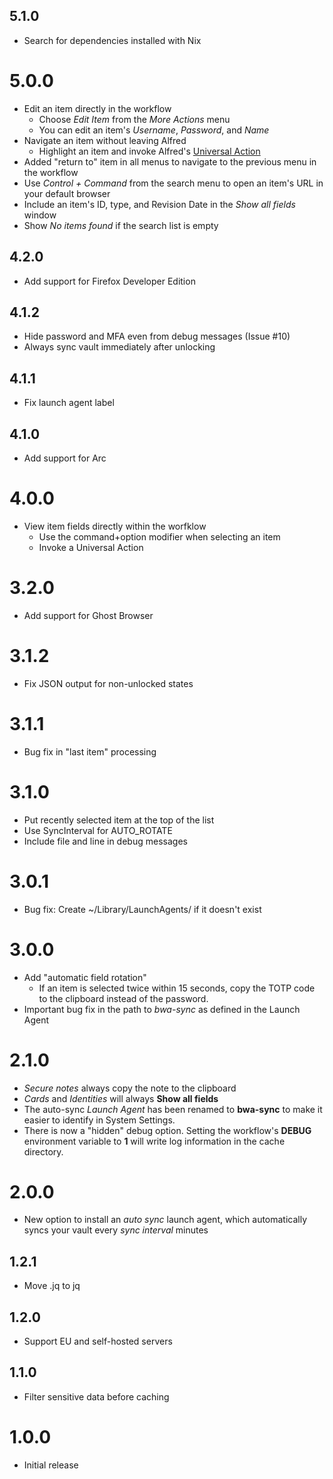 ## 5.1.0

* Search for dependencies installed with Nix

# 5.0.0

* Edit an item directly in the workflow
	* Choose *Edit Item* from the *More Actions* menu
	* You can edit an item's *Username*, *Password*, and *Name*
* Navigate an item without leaving Alfred
	* Highlight an item and invoke Alfred's [Universal Action](https://www.alfredapp.com/universal-actions/)
* Added "return to" item in all menus to navigate to the previous menu in the workflow
* Use *Control + Command* from the search menu to open an item's URL in your default browser
* Include an item's ID, type, and Revision Date in the *Show all fields* window
* Show *No items found* if the search list is empty

## 4.2.0

* Add support for Firefox Developer Edition

## 4.1.2

* Hide password and MFA even from debug messages (Issue #10)
* Always sync vault immediately after unlocking

## 4.1.1

* Fix launch agent label

## 4.1.0

* Add support for Arc

# 4.0.0

* View item fields directly within the worfklow
	* Use the command+option modifier when selecting an item
	* Invoke a Universal Action

# 3.2.0

* Add support for Ghost Browser

# 3.1.2

* Fix JSON output for non-unlocked states

# 3.1.1

* Bug fix in "last item" processing

# 3.1.0

* Put recently selected item at the top of the list
* Use SyncInterval for AUTO_ROTATE
* Include file and line in debug messages

# 3.0.1

* Bug fix:  Create ~/Library/LaunchAgents/ if it doesn't exist

# 3.0.0

* Add "automatic field rotation"
	* If an item is selected twice within 15 seconds, copy the TOTP code to the clipboard instead of the password.
* Important bug fix in the path to *bwa-sync* as defined in the Launch Agent

# 2.1.0

* *Secure notes* always copy the note to the clipboard
* *Cards* and *Identities* will always **Show all fields**
* The auto-sync *Launch Agent* has been renamed to **bwa-sync** to make it easier to identify in System Settings.
* There is now a "hidden" debug option.  Setting the workflow's **DEBUG** environment variable to **1** will write log information in the cache directory.

# 2.0.0

* New option to install an *auto sync* launch agent, which automatically syncs your vault every *sync interval* minutes

## 1.2.1

* Move .jq to jq

## 1.2.0

* Support EU and self-hosted servers

## 1.1.0

* Filter sensitive data before caching

# 1.0.0

* Initial release
